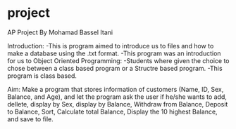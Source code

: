 project
=======
AP Project
By Mohamad Bassel Itani


Introduction:
  -This is program aimed to introduce us to files and how to make a database using the .txt format.
  -This program was an introduction for us to Object Oriented Programming:
      -Students where given the choice to chose between a class based program or a Structre based program.
      -This program is class based.

Aim:
  Make a program that stores information of customers (Name, ID, Sex, Balance, and Age), and let the program ask the user if he/she wants to add, dellete, display by Sex, display by Balance, Withdraw from Balance, Deposit to Balance, Sort, Calculate total Balance, Display the 10 highest Balance, and save to file.
